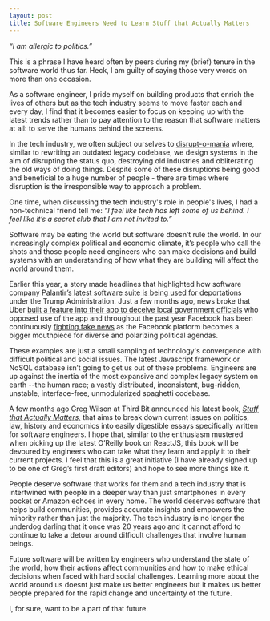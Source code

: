 ```yaml
---
layout: post
title: Software Engineers Need to Learn Stuff that Actually Matters
---
```

*“I am allergic to politics.”*


This is a phrase I have heard often by peers during my (brief) tenure in the software world thus far. Heck, I am guilty of saying those very words on more than one occasion.

As a software engineer, I pride myself on building products that enrich the lives of others but as the tech industry seems to move faster each and every day, I find that it becomes easier to focus on keeping up with the latest trends rather than to pay attention to the reason that software matters at all: to serve the humans behind the screens.

In the tech industry, we often subject ourselves to [disrupt-o-mania](https://m.signalvnoise.com/reconsider-41adf356857f?gi=b5462f2a5702) where, similar to rewriting an outdated legacy codebase, we design systems in the aim of disrupting the status quo, destroying old industries and obliterating the old ways of doing things. Despite some of these disruptions being good and beneficial to a huge number of people - there are times where disruption is the irresponsible way to approach a problem.

One time, when discussing the tech industry's role in people's lives, I had a non-technical friend tell me: *“I feel like tech has left some of us behind. I feel like it’s a secret club that I am not invited to.”*

Software may be eating the world but software doesn’t rule the world. In our increasingly complex political and economic climate, it’s people who call the shots and those people need engineers who can make decisions and build systems with an understanding of how what they are building will affect the world around them.

Earlier this year, a story made headlines that highlighted how software company [Palantir’s latest software suite is being used for deportations](https://theintercept.com/2017/03/02/palantir-provides-the-engine-for-donald-trumps-deportation-machine/) under the Trump Administration. Just a few months ago, news broke that Uber [built a feature into their app to deceive local government officials](https://www.nytimes.com/2017/03/03/technology/uber-greyball-program-evade-authorities.html?_r=0) who opposed use of the app and throughout the past year Facebook has been continuously [fighting fake news](http://money.cnn.com/2017/05/09/technology/facebook-fake-news/) as the Facebook platform becomes a bigger mouthpiece for diverse and polarizing political agendas.

These examples are just a small sampling of technology's convergence with difficult political and social issues. The latest Javascript framework or NoSQL database isn’t going to get us out of these problems. Engineers are up against the inertia of the most expansive and complex legacy system on earth --the human race; a vastly distributed, inconsistent, bug-ridden, unstable, interface-free, unmodularized spaghetti codebase.

A few months ago Greg Wilson at Third Bit announced his latest book, [*Stuff that Actually Matters,*](http://third-bit.com/2016/11/13/stuff-that-actually-matters.html) that aims to break down current issues on politics, law, history and economics into easily digestible essays specifically written for software engineers. I hope that, similar to the enthusiasm mustered when picking up the latest O’Reilly book on ReactJS, this book will be devoured by engineers who can take what they learn and apply it to their current projects. I feel that this is a great initiative (I have already signed up to be one of Greg’s first draft editors) and hope to see more things like it.

People deserve software that works for them and a tech industry that is intertwined with people in a deeper way than just smartphones in every pocket or Amazon echoes in every home. The world deserves software that helps build communities, provides accurate insights and empowers the minority rather than just the majority. The tech industry is no longer the underdog darling that it once was 20 years ago and it cannot afford to continue to take a detour around difficult challenges that involve human beings.

Future software will be written by engineers who understand the state of the world, how their actions affect communities and how to make ethical decisions when faced with hard social challenges. Learning more about the world around us doesnt just make us better engineers but it makes us better people prepared for the rapid change and uncertainty of the future.

I, for sure, want to be a part of that future. 
